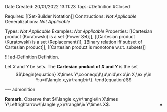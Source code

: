 <br />
<br />

Date Created: 20/01/2022 13:11:23
Tags: #Definition #Closed

Requires: [[Set-Builder Notation]]
Constructions: _Not Applicable_
Generalizations: _Not Applicable_

Types: _Not Applicable_
Examples: _Not Applicable_ 
Properties: [[Cartesian product (Kuratowski) is a set (Power Set)]], [[Cartesian product (Kuratowski) is a set (Replacement)]], [[Binary relation iff subset of Cartesian product]], [[Cartesian product is monotone w.r.t. subsets]]

!!! ad-Definition Definition.

Let $X$ and $Y$ be sets. The **Cartesian product of $X$ and $Y$** is the set
$$\begin{equation}
    X\times Y\coloneqq\l\{u\mid\ex x\in X,\ex y\in Y:u=\l\langle x,y\r\rangle\r\}.
\end{equation}$$

--- admonition

**Remark.** Observe that $\l\langle x,y\r\rangle\in X\times Y\Leftrightarrow\l\langle y,x\r\rangle\in Y\times X$.<span style="float:right;">$\blacklozenge$</span>
